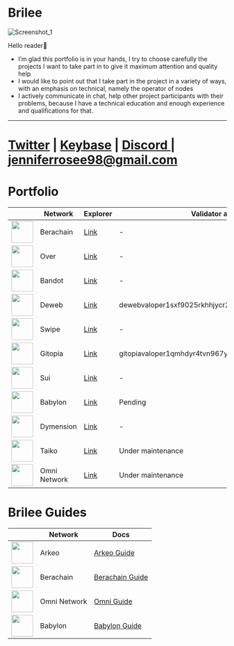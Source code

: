 # Brilee

![Screenshot_1](https://github.com/user-attachments/assets/acc134b2-0ae4-4e80-9a3c-d0d3e2955147)

Hello reader👋
- I’m glad this portfolio is in your hands, I try to choose carefully the projects I want to take part in to give it maximum attention and quality help
- I would like to point out that I take part in the project in a variety of ways, with an emphasis on technical, namely the operator of nodes
- I actively communicate in chat, help other project participants with their problems, because I have a technical education and enough experience and qualifications for that.

---

# [Twitter](https://x.com/BrileeLee) | [Keybase](https://keybase.io/yutk) | [Discord ](https://discord.com/users/960309831510679602) | jenniferrosee98@gmail.com

# Portfolio

|  | Network | Explorer | Validator address |
|------|----------|---------------------| --- |
| <img src="https://github.com/user-attachments/assets/3865056c-5c03-4206-9e6c-817d33115220" width="50"/> | Berachain | [Link]() | - |
| <img src="https://github.com/user-attachments/assets/f61ddb6e-40e7-4ecd-b3ce-152da6d80a81" width="50"/> | Over | [Link]() | - |
| <img src="https://github.com/user-attachments/assets/979b045d-94be-4cc0-aa09-961e86f8589e" width="50"/> | Bandot | [Link]() | - |
| <img src="https://static.wixstatic.com/media/a5afc9_7787d8cfcec24c5abf51019a3646aa72~mv2.png/v1/fit/w_2500,h_1330,al_c/a5afc9_7787d8cfcec24c5abf51019a3646aa72~mv2.png" width="50"/> | Deweb | [Link](https://dws.explorers.guru/validator/dewebvaloper1sxf9025rkhhjycr2t75c68p8h5952krghmv776) | dewebvaloper1sxf9025rkhhjycr2t75c68p8h5952krghmv776 |
| <img src="https://github.com/user-attachments/assets/2ed3184c-b87c-4679-bc73-7cb4cb74f841" width="50"/> | Swipe | [Link]() | - |
| <img src="https://assets.coingecko.com/coins/images/30392/large/0r9YJOJW_400x400.png?1696529281" width="50"/> | Gitopia | [Link](https://gitopia.explorers.guru/validator/gitopiavaloper1qmhdyr4tvn967ya4aks53t7r9gsepjmmsx6qla) | gitopiavaloper1qmhdyr4tvn967ya4aks53t7r9gsepjmmsx6qla |
| <img src="https://s2.coinmarketcap.com/static/img/coins/200x200/20947.png" width="50"/> | Sui | [Link](https://miro.medium.com/v2/resize:fit:4800/format:webp/1*8JttfZkJ2LvnoIKDrkARsQ.png) | - |
| <img src="https://github.com/user-attachments/assets/d95550e3-43bf-438b-b7db-b04a6d647e1d" width="50"/> | Babylon | [Link](https://github.com/babylonchain/networks/pull/321) | Pending |
| <img src="https://s2.coinmarketcap.com/static/img/coins/200x200/28932.png" width="50"/> | Dymension | [Link]() | - |
| <img src="https://encrypted-tbn0.gstatic.com/images?q=tbn:ANd9GcRaGb9LzXBR54wHP9gi7JnJ0Wz-uf1fzxzU9A&s" width="50"/> | Taiko | [Link]() | Under maintenance |
| <img src="https://img.cryptorank.io/coins/omni_network1712911889767.png" width="50"/> | Omni Network | [Link]() | Under maintenance |

# Brilee Guides

|  | Network | Docs |
|------|----------|---------------------|
| <img src="https://github.com/user-attachments/assets/ee09271d-69ea-4563-a51b-e5bcb95fe0e9" width="50"/> | Arkeo | [Arkeo Guide](https://github.com/yutkach/arkeoguide) |
| <img src="https://github.com/user-attachments/assets/3865056c-5c03-4206-9e6c-817d33115220" width="50"/> | Berachain | [Berachain Guide](https://github.com/yutkach/Berachain-guide) |
| <img src="https://img.cryptorank.io/coins/omni_network1712911889767.png" width="50"/> | Omni Network | [Omni Guide](https://github.com/yutkach/Omni-Network-Validator-Node) |
| <img src="https://github.com/user-attachments/assets/d95550e3-43bf-438b-b7db-b04a6d647e1d" width="50"/> | Babylon | [Babylon Guide](https://github.com/yutkach/babylon-guide) |
